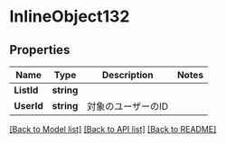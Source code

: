 # InlineObject132

## Properties

Name | Type | Description | Notes
------------ | ------------- | ------------- | -------------
**ListId** | **string** |  | 
**UserId** | **string** | 対象のユーザーのID | 

[[Back to Model list]](../README.md#documentation-for-models) [[Back to API list]](../README.md#documentation-for-api-endpoints) [[Back to README]](../README.md)


